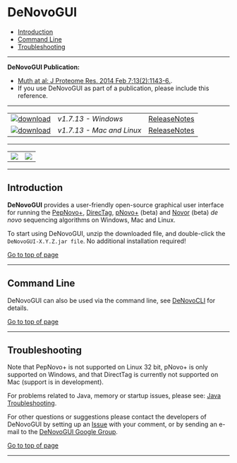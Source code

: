 # DeNovoGUI #

  * [Introduction](#introduction)
  * [Command Line](#command-line)
  * [Troubleshooting](#troubleshooting)

---

**DeNovoGUI Publication:**
  * [Muth at al: J Proteome Res. 2014 Feb 7;13(2):1143-6.](http://www.ncbi.nlm.nih.gov/pubmed/24295440).
  * If you use DeNovoGUI as part of a publication, please include this reference.

---

|   |   |   |
| :------------------------- | :--------------- | :--: |
| [![download](https://github.com/compomics/denovogui/wiki/images/download_denovogui_button.png)](http://genesis.ugent.be/maven2/com/compomics/denovogui/DeNovoGUI/1.7.13/DeNovoGUI-1.7.13-windows.zip) | *v1.7.13 - Windows* | [ReleaseNotes](https://github.com/compomics/denovogui/wiki/ReleaseNotes) |
| [![download](https://github.com/compomics/denovogui/wiki/images/download_denovogui_button_mac_linux.png)](http://genesis.ugent.be/maven2/com/compomics/denovogui/DeNovoGUI/1.7.13/DeNovoGUI-1.7.13-mac_and_linux.tar.gz) | *v1.7.13 - Mac and Linux* |[ReleaseNotes](https://github.com/compomics/denovogui/wiki/ReleaseNotes) |

---

|   |   |
| :--: | :--: |
| [![](https://github.com/compomics/denovogui/wiki/images/DeNovoGUI_small.png)](https://github.com/compomics/denovogui/wiki/images/DeNovoGUI.png) | [![](https://github.com/compomics/denovogui/wiki/images/DeNovoGUI_2_small.png)](https://github.com/compomics/denovogui/wiki/images/DeNovoGUI_2.png) |

---

## Introduction ##

**DeNovoGUI** provides a user-friendly open-source graphical user interface for running the [PepNovo+](http://proteomics.ucsd.edu/Software/PepNovo.html),  [DirecTag](http://fenchurch.mc.vanderbilt.edu/bumbershoot/directag/), [pNovo+](http://pfind.ict.ac.cn/software/pNovo/) (beta) and [Novor](http://rapidnovor.com) (beta) _de novo_ sequencing algorithms on Windows, Mac and Linux.

To start using DeNovoGUI, unzip the downloaded file, and double-click the `DeNovoGUI-X.Y.Z.jar file`. No additional installation required!

[Go to top of page](#denovogui)

---

## Command Line ##

DeNovoGUI can also be used via the command line, see [DeNovoCLI](https://github.com/compomics/denovogui/wiki/DeNovoCLI) for details.

[Go to top of page](#denovogui)

---

## Troubleshooting ##

Note that PepNovo+ is not supported on Linux 32 bit, pNovo+ is only supported on Windows, and that DirectTag is currently not supported on Mac (support is in development).

For problems related to Java, memory or startup issues, please see: [Java Troubleshooting](https://github.com/compomics/compomics-utilities/wiki/JavaTroubleShooting).

For other questions or suggestions please contact the developers of DeNovoGUI by setting up an [Issue](https://github.com/compomics/denovogui/issues) with your comment, or by sending an e-mail to the [DeNovoGUI Google Group](http://groups.google.com/group/denovogui).

[Go to top of page](#denovogui)

---
